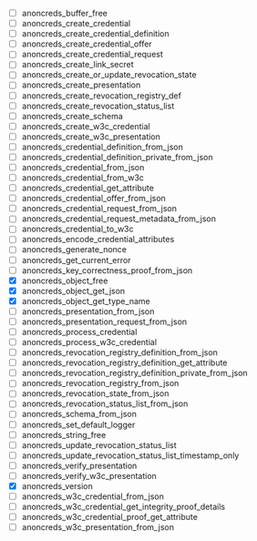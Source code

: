 - [ ] anoncreds_buffer_free
- [ ] anoncreds_create_credential
- [ ] anoncreds_create_credential_definition
- [ ] anoncreds_create_credential_offer
- [ ] anoncreds_create_credential_request
- [ ] anoncreds_create_link_secret
- [ ] anoncreds_create_or_update_revocation_state
- [ ] anoncreds_create_presentation
- [ ] anoncreds_create_revocation_registry_def
- [ ] anoncreds_create_revocation_status_list
- [ ] anoncreds_create_schema
- [ ] anoncreds_create_w3c_credential
- [ ] anoncreds_create_w3c_presentation
- [ ] anoncreds_credential_definition_from_json
- [ ] anoncreds_credential_definition_private_from_json
- [ ] anoncreds_credential_from_json
- [ ] anoncreds_credential_from_w3c
- [ ] anoncreds_credential_get_attribute
- [ ] anoncreds_credential_offer_from_json
- [ ] anoncreds_credential_request_from_json
- [ ] anoncreds_credential_request_metadata_from_json
- [ ] anoncreds_credential_to_w3c
- [ ] anoncreds_encode_credential_attributes
- [ ] anoncreds_generate_nonce
- [ ] anoncreds_get_current_error
- [ ] anoncreds_key_correctness_proof_from_json
- [x] anoncreds_object_free
- [x] anoncreds_object_get_json
- [x] anoncreds_object_get_type_name
- [ ] anoncreds_presentation_from_json
- [ ] anoncreds_presentation_request_from_json
- [ ] anoncreds_process_credential
- [ ] anoncreds_process_w3c_credential
- [ ] anoncreds_revocation_registry_definition_from_json
- [ ] anoncreds_revocation_registry_definition_get_attribute
- [ ] anoncreds_revocation_registry_definition_private_from_json
- [ ] anoncreds_revocation_registry_from_json
- [ ] anoncreds_revocation_state_from_json
- [ ] anoncreds_revocation_status_list_from_json
- [ ] anoncreds_schema_from_json
- [ ] anoncreds_set_default_logger
- [ ] anoncreds_string_free
- [ ] anoncreds_update_revocation_status_list
- [ ] anoncreds_update_revocation_status_list_timestamp_only
- [ ] anoncreds_verify_presentation
- [ ] anoncreds_verify_w3c_presentation
- [x] anoncreds_version
- [ ] anoncreds_w3c_credential_from_json
- [ ] anoncreds_w3c_credential_get_integrity_proof_details
- [ ] anoncreds_w3c_credential_proof_get_attribute
- [ ] anoncreds_w3c_presentation_from_json
